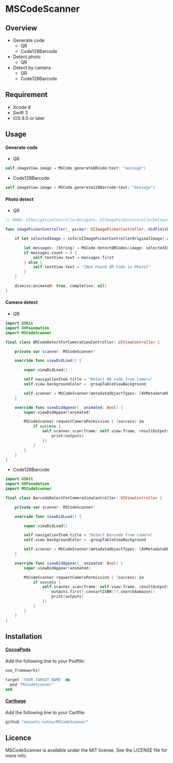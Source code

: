 MSCodeScanner
====

## Overview
- Generate code
  - QR
  - Code128Barcode
- Detect photo
  - QR
- Detect by camera
  - QR
  - Code128Barcode

## Requirement
- Xcode 8
- Swift 3
- iOS 8.0 or later

## Usage
#### Generate code
- QR
```Swift
self.imageView.image = MSCode.generateQRCode(text: "message")
```

- Code128Barcode
```Swift
self.imageView.image = MSCode.generate128Barcode(text: "message")
```

#### Photo detect
- QR
```Swift
// MARK: UINavigationControllerDelegate, UIImagePickerControllerDelegate

func imagePickerController(_ picker: UIImagePickerController, didFinishPickingMediaWithInfo info: [String : Any]) {

    if let selectedImage = info[UIImagePickerControllerOriginalImage] as? UIImage {

        let messages: [String] = MSCode.detectQRCodes(image: selectedImage)
        if messages.count > 0 {
            self.textView.text = messages.first
        } else {
            self.textView.text = "[Not Found QR Code in Photo]"
        }
    }

    dismiss(animated: true, completion: nil)
}
```

#### Camera detect
- QR
```Swift
import UIKit
import AVFoundation
import MSCodeScanner

final class QRCodeDetectForCameraViewController: UIViewController {

    private var scanner: MSCodeScanner!

    override func viewDidLoad() {

        super.viewDidLoad()

        self.navigationItem.title = "Detect QR code from Camera"
        self.view.backgroundColor = .groupTableViewBackground

        self.scanner = MSCodeScanner(metadataObjectTypes: [AVMetadataObjectTypeQRCode], preview: self.view)
    }

    override func viewDidAppear(_ animated: Bool) {
        super.viewDidAppear(animated)

        MSCodeScanner.requestCameraPermission { (success) in
            if success {
                self.scanner.scan(frame: self.view.frame, resultOutputs: { (outputs) in
                    print(outputs)
                })
            }
        }
    }
}
```

- Code128Barcode
```Swift
import UIKit
import AVFoundation
import MSCodeScanner

final class BarcodeDetectForCameraViewController: UIViewController {

    private var scanner: MSCodeScanner!

    override func viewDidLoad() {

        super.viewDidLoad()

        self.navigationItem.title = "Detect Barcode from Camera"
        self.view.backgroundColor = .groupTableViewBackground

        self.scanner = MSCodeScanner(metadataObjectTypes: [AVMetadataObjectTypeEAN8Code, AVMetadataObjectTypeEAN13Code, AVMetadataObjectTypeCode128Code], preview: self.view)
    }

    override func viewDidAppear(_ animated: Bool) {
        super.viewDidAppear(animated)

        MSCodeScanner.requestCameraPermission { (success) in
            if success {
                self.scanner.scan(frame: self.view.frame, resultOutputs: { (outputs) in
                    outputs.first?.convartISBN()?.searchAamazon()
                    print(outputs)
                })
            }
        }
    }
}
```

## Installation
#### [CocoaPods](https://cocoapods.org/)
Add the following line to your Podfile:
```ruby
use_frameworks!

target 'YOUR_TARGET_NAME' do
  pod "MSCodeScanner"
end
```

#### [Carthage](https://github.com/Carthage/Carthage)
Add the following line to your Cartfile:
```ruby
github "masashi-sutou/MSCodeScanner"
```

## Licence
MSCodeScanner is available under the MIT license. See the LICENSE file for more info.
